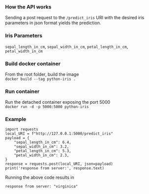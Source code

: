 ### How the API works
Sending a post request to the `/predict_iris` URI with the desired iris 
parameters in json format yields the prediction.
### Iris Parameters
`sepal_length_in_cm`, `sepal_width_in_cm`, `petal_length_in_cm`, 
`petal_width_in_cm`
### Build docker container
From the root folder, build the image  
`docker build --tag python-iris .`
### Run container
Run the detached container exposing the port 5000  
`docker run -d -p 5000:5000 python-iris`
### Example
    import requests
    local_URI = f"http://127.0.0.1:5000/predict_iris"
    payload = {
        "sepal_length_in_cm": 6.4,
        "sepal_width_in_cm": 3.2,
        "petal_length_in_cm": 5.3,
        "petal_width_in_cm": 2.3,
    }
    response = requests.post(local_URI, json=payload)
    print('response from server:', response.text)
Running the above code results in  
    
    response from server: "virginica"